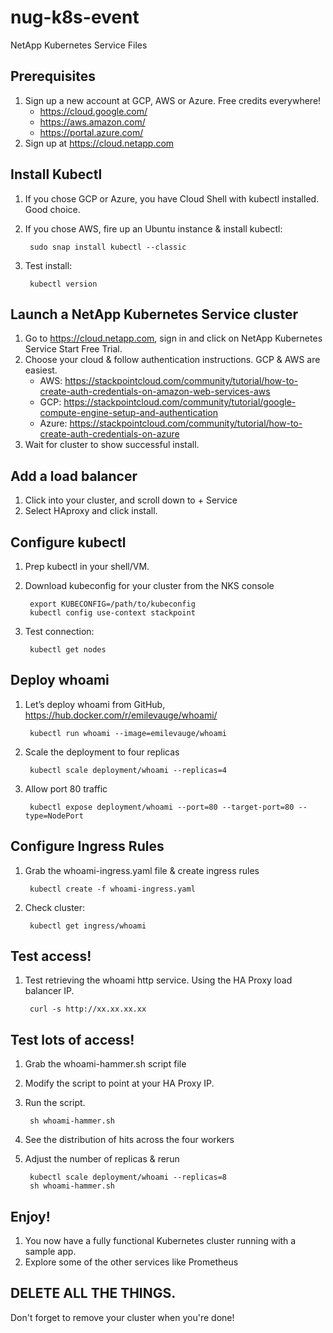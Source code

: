 # nug-k8s-event
NetApp Kubernetes Service Files

## Prerequisites
1. Sign up a new account at GCP, AWS or Azure. Free credits everywhere!
   * https://cloud.google.com/
   * https://aws.amazon.com/
   * https://portal.azure.com/
1. Sign up at https://cloud.netapp.com

## Install Kubectl
1. If you chose GCP or Azure, you have Cloud Shell with kubectl installed. Good choice.

1. If you chose AWS, fire up an Ubuntu instance & install kubectl:

		sudo snap install kubectl --classic

1. Test install:

		kubectl version

## Launch a NetApp Kubernetes Service cluster
1. Go to https://cloud.netapp.com, sign in and click on NetApp Kubernetes Service Start Free Trial.
1. Choose your cloud & follow authentication instructions. GCP & AWS are easiest.
	* AWS: https://stackpointcloud.com/community/tutorial/how-to-create-auth-credentials-on-amazon-web-services-aws
	* GCP: https://stackpointcloud.com/community/tutorial/google-compute-engine-setup-and-authentication
	* Azure: https://stackpointcloud.com/community/tutorial/how-to-create-auth-credentials-on-azure
1. Wait for cluster to show successful install.

## Add a load balancer 
1. Click into your cluster, and scroll down to + Service
1. Select HAproxy and click install.

## Configure kubectl
1. Prep kubectl in your shell/VM.
1. Download kubeconfig for your cluster from the NKS console

		export KUBECONFIG=/path/to/kubeconfig
		kubectl config use-context stackpoint

1. Test connection: 

		kubectl get nodes

## Deploy whoami
1. Let’s deploy whoami from GitHub, https://hub.docker.com/r/emilevauge/whoami/

		kubectl run whoami --image=emilevauge/whoami

1. Scale the deployment to four replicas

		kubectl scale deployment/whoami --replicas=4

1. Allow port 80 traffic

		kubectl expose deployment/whoami --port=80 --target-port=80 --type=NodePort

## Configure Ingress Rules
1. Grab the whoami-ingress.yaml file & create ingress rules

		kubectl create -f whoami-ingress.yaml

1. Check cluster:

		kubectl get ingress/whoami

## Test access!
1. Test retrieving the whoami http service. Using the HA Proxy load balancer IP.

		curl -s http://xx.xx.xx.xx

## Test lots of access!
1. Grab the whoami-hammer.sh script file
1. Modify the script to point at your HA Proxy IP.
1. Run the script.

		sh whoami-hammer.sh

1. See the distribution of hits across the four workers

1. Adjust the number of replicas & rerun

		kubectl scale deployment/whoami --replicas=8
		sh whoami-hammer.sh

## Enjoy!
1. You now have a fully functional Kubernetes cluster running with a sample app.
1. Explore some of the other services like Prometheus 

## DELETE ALL THE THINGS.

Don't forget to remove your cluster when you're done!
